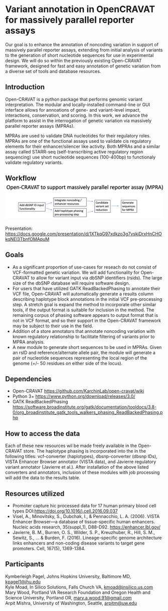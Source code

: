 # Variant annotation in OpenCRAVAT for massively parallel reporter assays

Our goal is to enhance the annotation of noncoding variation in support of massively parallel reporter assays, extending from initial analysis of variants to the generation of short nucleotide sequences for use in experimental design. We will do so within the previously existing Open-CRAVAT framework, designed for fast and easy annotation of genetic variation from a diverse set of tools and database resources.

## Introduction 

Open-CRAVAT is a python package that performs genomic variant interpretation. The modular and locally-installed command-line or GUI interface allows for  annoations of gene- and variant-level impact, interactions, conservation, and scoring. In this work, we advance the platform to assist in the interrogation of genetic variation via massively parallel reporter assays (MPRAs). 

MPRAs are used to validate DNA nucleotides for their regulatory roles. MPRAs are one of the functional assays used to validate cis regulatory elements for their enhancer/silencer like activity. Both MPRAs and a similar assay called STARR-seq (self-transcribing active regulatory region sequencing) use short nucleotide sequences (100-400bp) to functionaly validate regulatory variants. 

## Workflow![alt text](asd2.png)

Presentation: https://docs.google.com/presentation/d/1XTkqG97xdkzo3g7vskjDrxHnCHOkqNEl3TbnfOMApuM 

## Goals 
  
* As a significant proportion of use-cases for reseach do not consist of VCF-formatted genetic variation. We will add functionality for Open-CRAVAT to allow for variant input via dbSNP identifiers (rsids). The large size of the dbSNP database will require software design. 
* For users that have utilized GATK ReadBackedPhasing to annotate their VCF file, Open-CRAVAT will automatically generate a results column describing haplotype block annotations in the initial VCF pre-processing step. A stretch goal is expand the method to incorporate other similar tools, if the output format is suitable for inclusion in the method. The remaining corpus of phasing software appears to output format that is not in VCF format, and so their support in the Open-CRAVAT framework may be subject to their use in the field. 
* Addition of a store annotators that annotate noncoding variation with known regulatory relationship to facilitate filtering of variants prior to MPRA analysis. 
* A new module to generate short sequences to be used in MPRAs. Given an rsID and reference/alternate allele pair, the module will generate a pair of nucleotide sequences representing the local region of the genome (+/- 50 residues on either side of the locus). 

## Dependencies 

* Open-CRAVAT https://github.com/KarchinLab/open-cravat/wiki 
* Python 3+ https://www.python.org/download/releases/3.0/
* GATK ReadBackedPhasing https://software.broadinstitute.org/gatk/documentation/tooldocs/3.8-0/org_broadinstitute_gatk_tools_walkers_phasing_ReadBackedPhasing.php

## How to access the data

Each of these new resources wil be made freely available in the Open-CRAVAT store. The haplotype phasing is incorporated into the  in the following titles: vcf-converter (haplotypes), dbsnp-converter (dbsnp IDs), VISTA Enhancer Browser annotator (VISTA data), and Javierre regulatory variant annotator (Javierre et al.). After installation of the above listed converters and annotators, inclusion of these modules with job processing will add the data to the results table. 

## Resources utilized

* Promoter capture hic processed data for 17 human primary blood cell types DOI:https://doi.org/10.1016/j.cell.2016.09.037
* Visel, A., Minovitsky, S., Dubchak, I., & Pennacchio, L. A. (2006). VISTA Enhancer Browser—a database of tissue-specific human enhancers. Nucleic acids research, 35(suppl_1), D88-D92. https://enhancer.lbl.gov/
* Javierre, B. M., Burren, O. S., Wilder, S. P., Kreuzhuber, R., Hill, S. M., Sewitz, S., ... & Burden, F. (2016). Lineage-specific genome architecture links enhancers and non-coding disease variants to target gene promoters. Cell, 167(5), 1369-1384. 

## Participants

Kymberleigh Pagel, Johns Hopkins University, Baltimore MD, kpagel1@jhu.edu <br>
Kyle Moad, In Silico Solutions, Falls Church VA, kmoad@insilico.us.com <br>
Mary Wood, Portland VA Research Foundation and Oregon Health and Science University, Portland OR, mary.a.wood.91@gmail.com <br>
Arpit Mishra, University of Washington, Seattle, arpitm@uw.edu <br>
